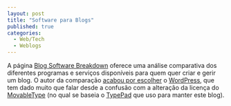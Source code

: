 ```yaml
---
layout: post
title: "Software para Blogs"
published: true
categories:
  - Web/Tech
  - Weblogs
---
```

<p>A página <a href="http://www.asymptomatic.net/blogbreakdown.htm">Blog Software Breakdown</a> oferece uma análise comparativa dos diferentes programas e serviços disponíveis para quem quer criar e gerir um blog. O autor da comparação <a href="http://www.asymptomatic.net/archives/2004/05/28/568/blogware-choice">acabou por escolher</a> o <a href="http://wordpress.org/">WordPress</a>, que tem dado muito que falar desde a confusão com a alteração da licença do <a href="http://www.movabletype.org/">MovableType</a> (no qual se baseia o <a href="http://typepad.com/">TypePad</a> que uso para manter este blog).</p>

